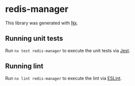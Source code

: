 # redis-manager

This library was generated with [Nx](https://nx.dev).

## Running unit tests

Run `nx test redis-manager` to execute the unit tests via [Jest](https://jestjs.io).

## Running lint

Run `nx lint redis-manager` to execute the lint via [ESLint](https://eslint.org/).
